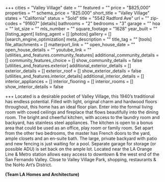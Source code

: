 +++
cities = "Valley Village"
date = ""
featured = ""
price = "$825,000"
properties = ""
schema_price = "825.000"
short_title = "Valley Village"
states = "California"
status = "Sold"
title = "5542 Radford Ave"
url = ""
zip-codes = "91607"
[details]
bathrooms = "2"
bedrooms = "3"
garage = ""
hoa = ""
lot_size = ""
mls_number = ""
square_footage = "1628"
year_built = ""
[listing_agent]
listing_agent = []
[photos]
gallery = []
[search_engine_optimization]
meta_description = ""
title_tag = ""
[tools]
file_attachments = []
matterport_link = ""
open_house_date = ""
open_house_details = ""
youtube_link = ""
[utilities_and_features.community_features]
additional_community_details = []
community_features_choice = []
show_community_details = false
[utilities_and_features.exterior]
additional_exterior_details = []
exterior_details = []
exterior_roof = []
show_exterior_details = false
[utilities_and_features.interior_details]
additional_interior_details = []
interior_appliances = []
interior_flooring = []
interior_rooms = []
show_interior_details = false

+++
Located is a desirable pocket of Valley Village, this 1940’s traditional has endless potential. Filled with light, original charm and hardwood floors throughout, this home has an ideal floor plan. Enter into the formal living room with coved ceilings and fireplace that flows beautifully into the dining room. The bright and cheerful kitchen, with access to the laundry room and backyard, has stainless steel appliances. The kitchen is open to a bonus area that could be used as an office, play room or family room. Set apart from the other two bedrooms, the master has French doors to the yard, ample closets and an en-suite bath. The large, private backyard with patio and new fencing is just waiting for a pool. Separate garage for storage (or possible ADU) is set back on the ample lot. Located near the LA Orange Line & Metro station allows easy access to downtown & the west end of the San Fernando Valley. Close to Valley Village Park, shopping, restaurants & the NoHo Art’s District.

**(Team LA Homes and Architecture)**